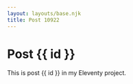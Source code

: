 ```yaml
---
layout: layouts/base.njk
title: Post 10922
---
```


# Post {{ id }}

This is post {{ id }} in my Eleventy project.
